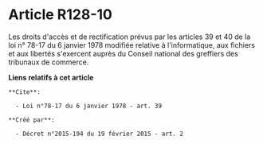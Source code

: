 # Article R128-10

Les droits d'accès et de rectification prévus par les articles 39 et 40 de la loi n° 78-17 du 6 janvier 1978 modifiée
relative à l'informatique, aux fichiers et aux libertés s'exercent auprès du Conseil national des greffiers des tribunaux de
commerce.

**Liens relatifs à cet article**

	**Cite**:

	  - Loi n°78-17 du 6 janvier 1978 - art. 39

	**Créé par**:

	  - Décret n°2015-194 du 19 février 2015 - art. 2
